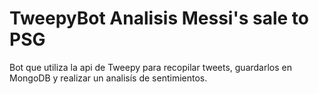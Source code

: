 # TweepyBot Analisis Messi's sale to PSG
Bot que utiliza la api de Tweepy para recopilar tweets, guardarlos en MongoDB  y realizar un analisís de sentimientos.
